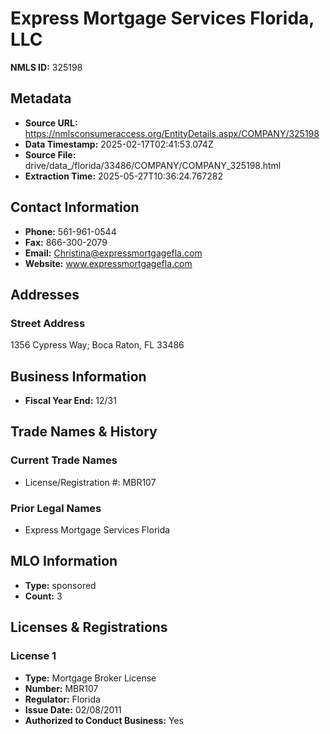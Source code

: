 # Express Mortgage Services Florida, LLC

**NMLS ID:** 325198

## Metadata
- **Source URL:** https://nmlsconsumeraccess.org/EntityDetails.aspx/COMPANY/325198
- **Data Timestamp:** 2025-02-17T02:41:53.074Z
- **Source File:** drive/data_/florida/33486/COMPANY/COMPANY_325198.html
- **Extraction Time:** 2025-05-27T10:36:24.767282

## Contact Information
- **Phone:** 561-961-0544
- **Fax:** 866-300-2079
- **Email:** Christina@expressmortgagefla.com
- **Website:** www.expressmortgagefla.com

## Addresses
### Street Address
1356 Cypress Way; Boca Raton, FL 33486

## Business Information
- **Fiscal Year End:** 12/31

## Trade Names & History
### Current Trade Names
- License/Registration #: MBR107

### Prior Legal Names
- Express Mortgage Services Florida

## MLO Information
- **Type:** sponsored
- **Count:** 3

## Licenses & Registrations

### License 1
- **Type:** Mortgage Broker License
- **Number:** MBR107
- **Regulator:** Florida
- **Issue Date:** 02/08/2011
- **Authorized to Conduct Business:** Yes
